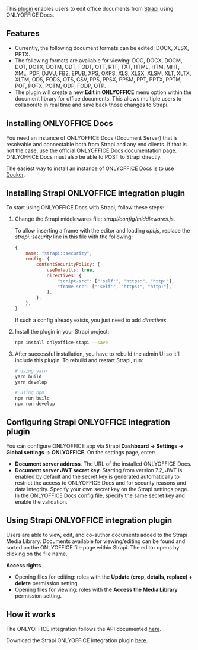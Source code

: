 This [plugin](https://github.com/ONLYOFFICE/onlyoffice-strapi) enables users to edit office documents from [Strapi](https://strapi.io/) using ONLYOFFICE Docs.

## Features

* Currently, the following document formats can be edited: DOCX, XLSX, PPTX.
* The following formats are available for viewing: DOC, DOCX, DOCM, DOT, DOTX, DOTM, ODT, FODT, OTT, RTF, TXT, HTML, HTM, MHT, XML, PDF, DJVU, FB2, EPUB, XPS, OXPS, XLS, XLSX, XLSM, XLT, XLTX, XLTM, ODS, FODS, OTS, CSV, PPS, PPSX, PPSM, PPT, PPTX, PPTM, POT, POTX, POTM, ODP, FODP, OTP.
* The plugin will create a new **Edit in ONLYOFFICE** menu option within the document library for office documents. This allows multiple users to collaborate in real time and save back those changes to Strapi.

## Installing ONLYOFFICE Docs

You need an instance of ONLYOFFICE Docs (Document Server) that is resolvable and connectable both from Strapi and any end clients. If that is not the case, use the official [ONLYOFFICE Docs documentation page](https://helpcenter.onlyoffice.com/server/linux/document/linux-installation.aspx). ONLYOFFICE Docs must also be able to POST to Strapi directly.

The easiest way to install an instance of ONLYOFFICE Docs is to use [Docker](https://github.com/onlyoffice/Docker-DocumentServer).

## Installing Strapi ONLYOFFICE integration plugin

To start using ONLYOFFICE Docs with Strapi, follow these steps:

1. Change the Strapi middlewares file: *strapi/config/middlewares.js*.

   To allow inserting a frame with the editor and loading *api.js*, replace the *strapi::security* line in this file with the following:

   ``` js
   {
       name: "strapi::security",
       config: {
           contentSecurityPolicy: {
               useDefaults: true,
               directives: {
                   "script-src": ["'self'", "https:", "http:"],
                   "frame-src": ["'self'", "https:", "http:"],
               },
           },
       },
   }
   ```

   If such a config already exists, you just need to add *directives*.

2. Install the plugin in your Strapi project:

   ``` bash
   npm install onlyoffice-stapi --save
   ```

3. After successful installation, you have to rebuild the admin UI so it'll include this plugin. To rebuild and restart Strapi, run:

   ``` bash
   # using yarn
   yarn build
   yarn develop
   
   # using npm
   npm run build
   npm run develop
   ```

## Configuring Strapi ONLYOFFICE integration plugin

You can configure ONLYOFFICE app via Strapi **Dashboard -> Settings -> Global settings -> ONLYOFFICE**. On the settings page, enter:

* **Document server address**. The URL of the installed ONLYOFFICE Docs.
* **Document server JWT secret key**. Starting from version 7.2, JWT is enabled by default and the secret key is generated automatically to restrict the access to ONLYOFFICE Docs and for security reasons and data integrity. Specify your own secret key on the Strapi settings page. In the ONLYOFFICE Docs [config file](../../../Additional%20API/Signature/index.md), specify the same secret key and enable the validation.

## Using Strapi ONLYOFFICE integration plugin

Users are able to view, edit, and co-author documents added to the Strapi Media Library. Documents available for viewing/editing can be found and sorted on the ONLYOFFICE file page within Strapi. The editor opens by clicking on the file name.

**Access rights**

* Opening files for editing: roles with the **Update (crop, details, replace) + delete** permission setting.
* Opening files for viewing: roles with the **Access the Media Library** permission setting.

## How it works

The ONLYOFFICE integration follows the API documented [here](../../Basic%20concepts/index.md).

Download the Strapi ONLYOFFICE integration plugin [here](https://github.com/ONLYOFFICE/onlyoffice-strapi).
